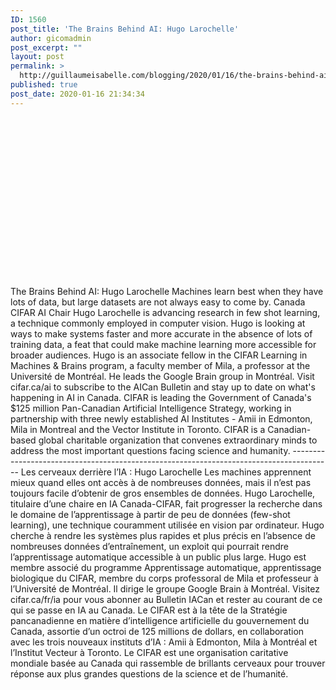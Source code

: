 ```yaml
---
ID: 1560
post_title: 'The Brains Behind AI: Hugo Larochelle'
author: gicomadmin
post_excerpt: ""
layout: post
permalink: >
  http://guillaumeisabelle.com/blogging/2020/01/16/the-brains-behind-ai-hugo-larochelle-2/
published: true
post_date: 2020-01-16 21:34:34
---
```

<div>
  <div>
    <div style="width: 480px; height: 270px; overflow: hidden;">
    </div> The Brains Behind AI: Hugo Larochelle Machines learn best when they have lots of data, but large datasets are not always easy to come by. Canada CIFAR AI Chair Hugo Larochelle is advancing research in few shot learning, a technique commonly employed in computer vision. Hugo is looking at ways to make systems faster and more accurate in the absence of lots of training data, a feat that could make machine learning more accessible for broader audiences. Hugo is an associate fellow in the CIFAR Learning in Machines & Brains program, a faculty member of Mila, a professor at the Université de Montréal. He leads the Google Brain group in Montréal. Visit cifar.ca/ai to subscribe to the AICan Bulletin and stay up to date on what's happening in AI in Canada. CIFAR is leading the Government of Canada's $125 million Pan-Canadian Artificial Intelligence Strategy, working in partnership with three newly established AI Institutes - Amii in Edmonton, Mila in Montreal and the Vector Institute in Toronto. CIFAR is a Canadian-based global charitable organization that convenes extraordinary minds to address the most important questions facing science and humanity. ---------------------------------------------------------------------------------------- Les cerveaux derrière l’IA : Hugo Larochelle Les machines apprennent mieux quand elles ont accès à de nombreuses données, mais il n’est pas toujours facile d’obtenir de gros ensembles de données. Hugo Larochelle, titulaire d’une chaire en IA Canada-CIFAR, fait progresser la recherche dans le domaine de l’apprentissage à partir de peu de données (few-shot learning), une technique couramment utilisée en vision par ordinateur. Hugo cherche à rendre les systèmes plus rapides et plus précis en l’absence de nombreuses données d’entraînement, un exploit qui pourrait rendre l’apprentissage automatique accessible à un public plus large. Hugo est membre associé du programme Apprentissage automatique, apprentissage biologique du CIFAR, membre du corps professoral de Mila et professeur à l’Université de Montréal. Il dirige le groupe Google Brain à Montréal. Visitez cifar.ca/fr/ia pour vous abonner au Bulletin IACan et rester au courant de ce qui se passe en IA au Canada. Le CIFAR est à la tête de la Stratégie pancanadienne en matière d’intelligence artificielle du gouvernement du Canada, assortie d’un octroi de 125 millions de dollars, en collaboration avec les trois nouveaux instituts d’IA : Amii à Edmonton, Mila à Montréal et l’Institut Vecteur à Toronto. Le CIFAR est une organisation caritative mondiale basée au Canada qui rassemble de brillants cerveaux pour trouver réponse aux plus grandes questions de la science et de l’humanité.
  </div>
</div>